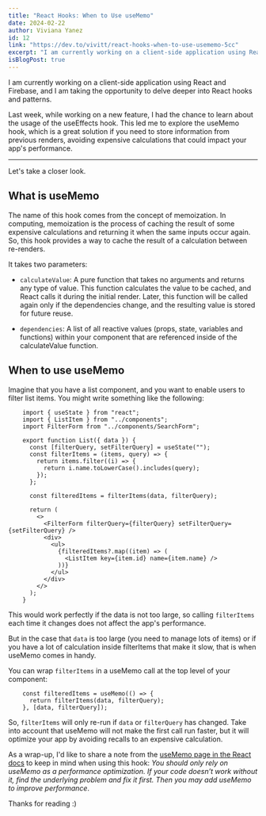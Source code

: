 ```yaml
---
title: "React Hooks: When to Use useMemo"
date: 2024-02-22
author: Viviana Yanez
id: 12
link: "https://dev.to/vivitt/react-hooks-when-to-use-usememo-5cc"
excerpt: "I am currently working on a client-side application using React and Firebase, and I am taking the opportunity to delve deeper into React hooks and patterns."
isBlogPost: true
---
```


I am currently working on a client-side application using React and Firebase, and I am taking the opportunity to delve deeper into React hooks and patterns.

Last week, while working on a new feature, I had the chance to learn about the usage of the useEffects hook. This led me to explore the useMemo hook, which is a great solution if you need to store information from previous renders, avoiding expensive calculations that could impact your app's performance.

---

Let's take a closer look.

## What is useMemo

The name of this hook comes from the concept of memoization. In computing, memoization is the process of caching the result of some expensive calculations and returning it when the same inputs occur again.
So, this hook provides a way to cache the result of a calculation between re-renders.

It takes two parameters:

- `calculateValue`: A pure function that takes no arguments and returns any type of value. This function calculates the value to be cached, and React calls it during the initial render. Later, this function will be called again only if the dependencies change, and the resulting value is stored for future reuse.

- `dependencies`: A list of all reactive values (props, state, variables and functions) within your component that are referenced inside of the calculateValue function.

## When to use useMemo

Imagine that you have a list component, and you want to enable users to filter list items. You might write something like the following:

        import { useState } from "react";
        import { ListItem } from "../components";
        import FilterForm from "../components/SearchForm";

        export function List({ data }) {
          const [filterQuery, setFilterQuery] = useState("");
          const filterItems = (items, query) => {
            return items.filter((i) => {
              return i.name.toLowerCase().includes(query);
            });
          };

          const filteredItems = filterItems(data, filterQuery);

          return (
            <>
              <FilterForm filterQuery={filterQuery} setFilterQuery={setFilterQuery} />
              <div>
                <ul>
                  {filteredItems?.map((item) => (
                    <ListItem key={item.id} name={item.name} />
                  ))}
                </ul>
              </div>
            </>
          );
        }

This would work perfectly if the data is not too large, so calling `filterItems` each time it changes does not affect the app's performance.

But in the case that `data` is too large (you need to manage lots of items) or if you have a lot of calculation inside filterItems that make it slow, that is when useMemo comes in handy.

You can wrap `filterItems` in a useMemo call at the top level of your component:

        const filteredItems = useMemo(() => {
          return filterItems(data, filterQuery);
        }, [data, filterQuery]);

So, `filterItems` will only re-run if `data` or `filterQuery` has changed. Take into account that useMemo will not make the first call run faster, but it will optimize your app by avoiding recalls to an expensive calculation.

As a wrap-up, I'd like to share a note from the [useMemo page in the React docs](https://react.dev/reference/react/useMemo) to keep in mind when using this hook: _You should only rely on useMemo as a performance optimization. If your code doesn’t work without it, find the underlying problem and fix it first. Then you may add useMemo to improve performance_.

Thanks for reading :)
